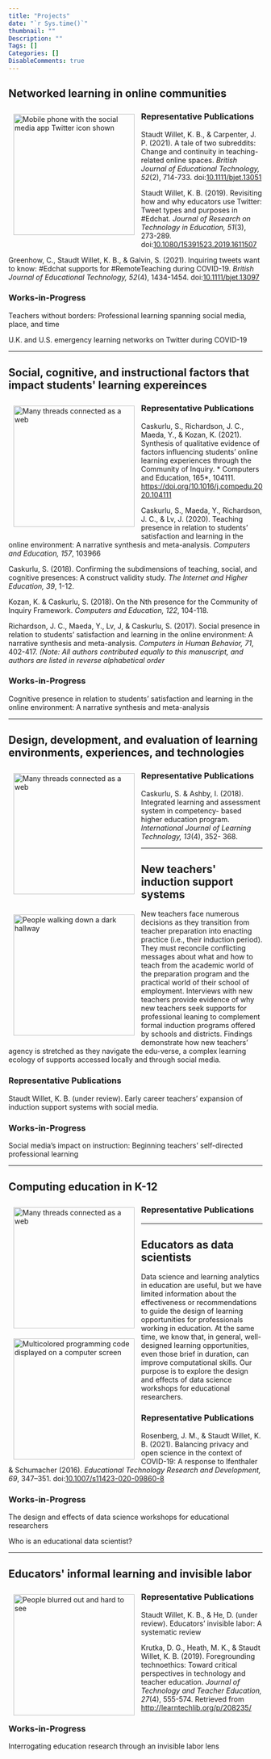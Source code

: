 ```yaml
---
title: "Projects"
date: "`r Sys.time()`"
thumbnail: ""
Description: ""
Tags: []
Categories: []
DisableComments: true
---
```


## Networked learning in online communities

<img src="/images/networked.png" align="left" style="padding: 10px;" width="240" alt="Mobile phone with the social media app Twitter icon shown">

### Representative Publications

<i class="fas fa-file-alt"></i> Staudt Willet, K. B., & Carpenter, J. P. (2021). A tale of two subreddits: Change and continuity in teaching-related online spaces. *British Journal of Educational Technology, 52*(2), 714-733. doi:[10.1111/bjet.13051](https://doi.org/10.1111/bjet.13051)

<i class="fas fa-file-alt"></i> Staudt Willet, K. B. (2019). Revisiting how and why educators use Twitter: Tweet types and purposes in \#Edchat. *Journal of Research on Technology in Education, 51*(3), 273-289. doi:[10.1080/15391523.2019.1611507](https://doi.org/10.1080/15391523.2019.1611507)

<i class="fas fa-file-alt"></i> Greenhow, C., Staudt Willet, K. B., & Galvin, S. (2021). Inquiring tweets want to know: \#Edchat supports for \#RemoteTeaching during COVID-19. *British Journal of Educational Technology, 52*(4), 1434-1454. doi:[10.1111/bjet.13097](https://doi.org/10.1111/bjet.13097)

### Works-in-Progress

<i class="fas fa-file-alt"></i> Teachers without borders: Professional learning spanning social media, place, and time 

<i class="fas fa-file-alt"></i> U.K. and U.S. emergency learning networks on Twitter during COVID-19

---

## Social, cognitive, and instructional factors that impact students' learning expereinces 

<img src="/images/networked-learning.png" align="left" style="padding: 10px;" width="240" alt="Many threads connected as a web">

### Representative Publications

<i class="fas fa-file-alt"></i> Caskurlu, S., Richardson, J. C., Maeda, Y., & Kozan, K. (2021). Synthesis of qualitative
evidence of factors influencing students’ online learning experiences through the Community of Inquiry. * Computers and Education, 165*, 104111. https://doi.org/10.1016/j.compedu.2020.104111

<i class="fas fa-file-alt"></i> Caskurlu, S., Maeda, Y., Richardson, J. C., & Lv, J. (2020). Teaching presence in relation to students’ satisfaction and learning in the online environment: A narrative synthesis and meta-analysis. *Computers and Education, 157*, 103966

<i class="fas fa-file-alt"></i> Caskurlu, S. (2018). Confirming the subdimensions of teaching, social, and cognitive presences: A construct validity study. *The Internet and Higher Education, 39*, 1-12.

<i class="fas fa-file-alt"></i> Kozan, K. & Caskurlu, S. (2018). On the Nth presence for the Community of Inquiry Framework. *Computers and Education, 122*, 104-118.

<i class="fas fa-file-alt"></i> Richardson, J. C., Maeda, Y., Lv, J, & Caskurlu, S. (2017). Social presence in relation to students’ satisfaction and learning in the online environment: A narrative synthesis and meta-analysis. *Computers in Human Behavior, 71*, 402-417. *(Note: All authors contributed equally to this manuscript, and authors are listed in reverse alphabetical order*

### Works-in-Progress
<i class="fas fa-file-alt"></i> Cognitive presence in relation to students’ satisfaction and learning in the online environment: A narrative synthesis and meta-analysis

---

## Design, development, and evaluation of learning environments, experiences, and technologies

<img src="/images/networked-learning.png" align="left" style="padding: 10px;" width="240" alt="Many threads connected as a web">

### Representative Publications

<i class="fas fa-file-alt"></i> Caskurlu, S. & Ashby, I. (2018). Integrated learning and assessment system in competency-
based higher education program. *International Journal of Learning Technology, 13*(4), 352- 368.

---

## New teachers' induction support systems

<img src="/images/transition.jpg" align="left" style="padding: 10px;" width="240" alt="People walking down a dark hallway">

New teachers face numerous decisions as they transition from teacher preparation into enacting practice (i.e., their induction period). They must reconcile conflicting messages about what and how to teach from the academic world of the preparation program and the practical world of their school of employment. Interviews with new teachers provide evidence of why new teachers seek supports for professional leaning to complement formal induction programs offered by schools and districts. Findings demonstrate how new teachers’ agency is stretched as they navigate the edu-verse, a complex learning ecology of supports accessed locally and through social media.

### Representative Publications

<i class="fas fa-file-alt"></i> Staudt Willet, K. B. (under review). Early career teachers’ expansion of induction support systems with social media.

### Works-in-Progress

<i class="fas fa-file-alt"></i> Social media’s impact on instruction: Beginning teachers’ self-directed professional learning

---

## Computing education in K-12 

<img src="/images/networked-learning.png" align="left" style="padding: 10px;" width="240" alt="Many threads connected as a web">

### Representative Publications

<i class="fas fa-file-alt"></i> 

---

## Educators as data scientists

<img src="/images/data.png" align="left" style="padding: 10px;" width="240" alt="Multicolored programming code displayed on a computer screen">

Data science and learning analytics in education are useful, but we have limited information about the effectiveness or recommendations to guide the design of learning opportunities for professionals working in education. At the same time, we know that, in general, well-designed learning opportunities, even those brief in duration, can improve computational skills. Our purpose is to explore the design and effects of data science workshops for educational researchers.

### Representative Publications

<i class="fas fa-file-alt"></i> Rosenberg, J. M., & Staudt Willet, K. B. (2021). Balancing privacy and open science in the context of COVID-19: A response to Ifenthaler & Schumacher (2016). *Educational Technology Research and Development, 69*, 347–351. doi:[10.1007/s11423-020-09860-8](https://doi.org/10.1007/s11423-020-09860-8)

### Works-in-Progress

<i class="fas fa-file-alt"></i> The design and effects of data science workshops for educational researchers

<i class="fas fa-file-alt"></i> Who is an educational data scientist?

---

## Educators' informal learning and invisible labor

<img src="/images/invisible.jpg" align="left" style="padding: 10px;" width="240" alt="People blurred out and hard to see">

### Representative Publications

<i class="fas fa-file-alt"></i> Staudt Willet, K. B., & He, D. (under review). Educators’ invisible labor: A systematic review

<i class="fas fa-file-alt"></i> Krutka, D. G., Heath, M. K., & Staudt Willet, K. B. (2019). Foregrounding technoethics: Toward critical perspectives in technology and teacher education. *Journal of Technology and Teacher Education, 27*(4), 555-574. Retrieved from http://learntechlib.org/p/208235/

### Works-in-Progress

<i class="fas fa-file-alt"></i> Interrogating education research through an invisible labor lens
